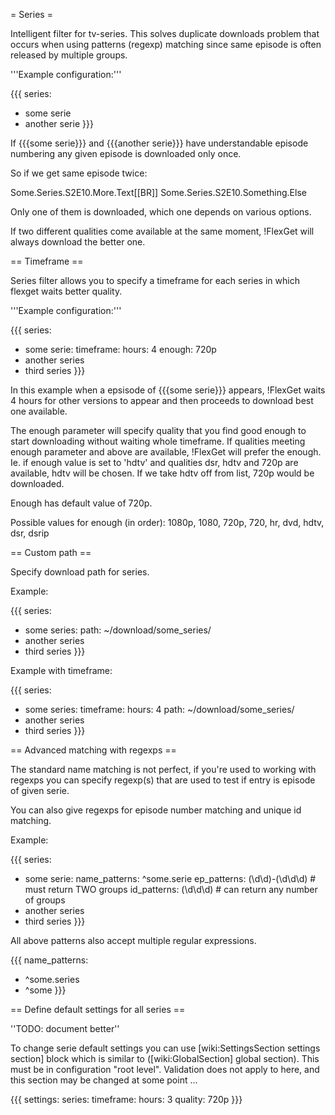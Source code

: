 = Series =

Intelligent filter for tv-series. This solves duplicate downloads
problem that occurs when using patterns (regexp) matching since same
episode is often released by multiple groups.

'''Example configuration:'''

{{{
series:
  - some serie
  - another serie
}}}

If {{{some serie}}} and {{{another serie}}} have understandable episode
numbering any given episode is downloaded only once.

So if we get same episode twice:

Some.Series.S2E10.More.Text[[BR]]
Some.Series.S2E10.Something.Else

Only one of them is downloaded, which one depends on various options.

If two different qualities come available at the same moment,
!FlexGet will always download the better one.

== Timeframe ==

Series filter allows you to specify a timeframe for each series in which
flexget waits better quality.

'''Example configuration:'''

{{{
series:
  - some serie:
      timeframe:
        hours: 4
        enough: 720p
  - another series
  - third series
}}}

In this example when a epsisode of {{{some serie}}} appears, !FlexGet waits 4 hours for other versions to appear and then proceeds to download best one available.

The enough parameter will specify quality that you find good enough to start
downloading without waiting whole timeframe. If qualities meeting enough parameter
and above are available, !FlexGet will prefer the enough. Ie. if enough value is set
to 'hdtv' and qualities dsr, hdtv and 720p are available, hdtv will be chosen.
If we take hdtv off from list, 720p would be downloaded.

Enough has default value of 720p.

Possible values for enough (in order): 1080p, 1080, 720p, 720, hr, dvd, hdtv, dsr, dsrip

== Custom path ==

Specify download path for series.

Example:

{{{
series:
  - some series:
      path: ~/download/some_series/
  - another series
  - third series
}}}

Example with timeframe:

{{{
series:
  - some series:
      timeframe:
        hours: 4
      path: ~/download/some_series/
  - another series
  - third series
}}}

== Advanced matching with regexps ==

The standard name matching is not perfect, if you're used to working with regexps you can
specify regexp(s) that are used to test if entry is episode of given serie.

You can also give regexps for episode number matching and unique id matching.

Example:

{{{
series:
  - some serie:
      name_patterns: ^some.serie
      ep_patterns: (\d\d)-(\d\d\d)  # must return TWO groups
      id_patterns: (\d\d\d)         # can return any number of groups
  - another series
  - third series
}}}

All above patterns also accept multiple regular expressions.

{{{
name_patterns:
  - ^some.series
  - ^some
}}}

== Define default settings for all series ==

''TODO: document better''

To change serie default settings you can use [wiki:SettingsSection settings section] block which is similar to ([wiki:GlobalSection] global section). This must be in configuration "root level". Validation does not apply to here, and this section may be changed at some point ... 

{{{
settings:
  series:
    timeframe:
      hours: 3
      quality: 720p
}}}
